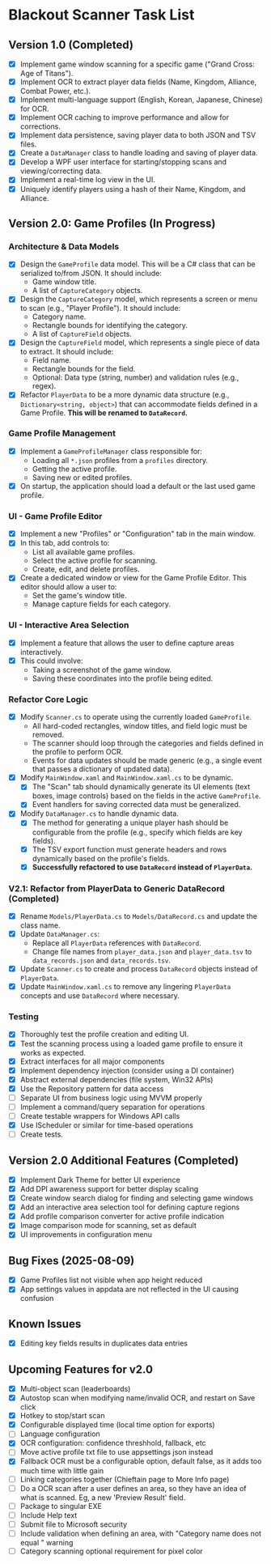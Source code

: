 # Blackout Scanner Task List

## Version 1.0 (Completed)

- [x] Implement game window scanning for a specific game ("Grand Cross: Age of Titans").
- [x] Implement OCR to extract player data fields (Name, Kingdom, Alliance, Combat Power, etc.).
- [x] Implement multi-language support (English, Korean, Japanese, Chinese) for OCR.
- [x] Implement OCR caching to improve performance and allow for corrections.
- [x] Implement data persistence, saving player data to both JSON and TSV files.
- [x] Create a `DataManager` class to handle loading and saving of player data.
- [x] Develop a WPF user interface for starting/stopping scans and viewing/correcting data.
- [x] Implement a real-time log view in the UI.
- [x] Uniquely identify players using a hash of their Name, Kingdom, and Alliance.

## Version 2.0: Game Profiles (In Progress)

### Architecture & Data Models
- [x] Design the `GameProfile` data model. This will be a C# class that can be serialized to/from JSON. It should include:
    - Game window title.
    - A list of `CaptureCategory` objects.
- [x] Design the `CaptureCategory` model, which represents a screen or menu to scan (e.g., "Player Profile"). It should include:
    - Category name.
    - Rectangle bounds for identifying the category.
    - A list of `CaptureField` objects.
- [x] Design the `CaptureField` model, which represents a single piece of data to extract. It should include:
    - Field name.
    - Rectangle bounds for the field.
    - Optional: Data type (string, number) and validation rules (e.g., regex).
- [x] Refactor `PlayerData` to be a more dynamic data structure (e.g., `Dictionary<string, object>`) that can accommodate fields defined in a Game Profile. **This will be renamed to `DataRecord`.**

### Game Profile Management
- [x] Implement a `GameProfileManager` class responsible for:
    - Loading all `*.json` profiles from a `profiles` directory.
    - Getting the active profile.
    - Saving new or edited profiles.
- [x] On startup, the application should load a default or the last used game profile.

### UI - Game Profile Editor
- [x] Implement a new "Profiles" or "Configuration" tab in the main window.
- [x] In this tab, add controls to:
    - List all available game profiles.
    - Select the active profile for scanning.
    - Create, edit, and delete profiles.
- [x] Create a dedicated window or view for the Game Profile Editor. This editor should allow a user to:
    - Set the game's window title.
    - Manage capture fields for each category.

### UI - Interactive Area Selection
- [x] Implement a feature that allows the user to define capture areas interactively.
- [x] This could involve:
    - Taking a screenshot of the game window.
    - Saving these coordinates into the profile being edited.

### Refactor Core Logic
- [x] Modify `Scanner.cs` to operate using the currently loaded `GameProfile`.
    - All hard-coded rectangles, window titles, and field logic must be removed.
    - The scanner should loop through the categories and fields defined in the profile to perform OCR.
    - Events for data updates should be made generic (e.g., a single event that passes a dictionary of updated data).
- [x] Modify `MainWindow.xaml` and `MainWindow.xaml.cs` to be dynamic.
    - [x] The "Scan" tab should dynamically generate its UI elements (text boxes, image controls) based on the fields in the active `GameProfile`.
    - [x] Event handlers for saving corrected data must be generalized.
- [x] Modify `DataManager.cs` to handle dynamic data.
    - [x] The method for generating a unique player hash should be configurable from the profile (e.g., specify which fields are key fields).
    - [x] The TSV export function must generate headers and rows dynamically based on the profile's fields.
    - [x] **Successfully refactored to use `DataRecord` instead of `PlayerData`.**

### V2.1: Refactor from PlayerData to Generic DataRecord (Completed)
- [x] Rename `Models/PlayerData.cs` to `Models/DataRecord.cs` and update the class name.
- [x] Update `DataManager.cs`:
    - Replace all `PlayerData` references with `DataRecord`.
    - Change file names from `player_data.json` and `player_data.tsv` to `data_records.json` and `data_records.tsv`.
- [x] Update `Scanner.cs` to create and process `DataRecord` objects instead of `PlayerData`.
- [x] Update `MainWindow.xaml.cs` to remove any lingering `PlayerData` concepts and use `DataRecord` where necessary.

### Testing
- [x] Thoroughly test the profile creation and editing UI.
- [x] Test the scanning process using a loaded game profile to ensure it works as expected.
- [x] Extract interfaces for all major components
- [x] Implement dependency injection (consider using a DI container)
- [x] Abstract external dependencies (file system, Win32 APIs)
- [x] Use the Repository pattern for data access
- [ ] Separate UI from business logic using MVVM properly
- [ ] Implement a command/query separation for operations
- [ ] Create testable wrappers for Windows API calls
- [x] Use IScheduler or similar for time-based operations
- [ ] Create tests.

## Version 2.0 Additional Features (Completed)
- [x] Implement Dark Theme for better UI experience
- [x] Add DPI awareness support for better display scaling
- [x] Create window search dialog for finding and selecting game windows
- [x] Add an interactive area selection tool for defining capture regions
- [x] Add profile comparison converter for active profile indication
- [x] Image comparison mode for scanning, set as default
- [x] UI improvements in configuration menu

## Bug Fixes (2025-08-09)
- [x] Game Profiles list not visible when app height reduced
- [x] App settings values in appdata are not reflected in the UI causing confusion

## Known Issues
- [x] Editing key fields results in duplicates data entries

## Upcoming Features for v2.0
- [x] Multi-object scan (leaderboards)
- [x] Autostop scan when modifying name/invalid OCR, and restart on Save click
- [x] Hotkey to stop/start scan
- [x] Configurable displayed time (local time option for exports)
- [ ] Language configuration
- [x] OCR configuration: confidence threshhold, fallback, etc
- [ ] Move active profile txt file to use appsettings json instead
- [x] Fallback OCR must be a configurable option, default false, as it adds too much time with little gain
- [ ] Linking categories together (Chieftain page to More Info page)
- [ ] Do a OCR scan after a user defines an area, so they have an idea of what is scanned. Eg, a new 'Preview Result' field.
- [ ] Package to singular EXE
- [ ] Include Help text
- [ ] Submit file to Microsoft security
- [ ] Include validation when defining an area, with "Category name does not equal <text found>" warning
- [ ] Category scanning optional requirement for pixel color
